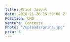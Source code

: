 ```yaml
---
title: Prins Jaspal
date: 2018-11-26 15:59:00 Z
Position: CRO
Venture: Contexta
Photo: "/uploads/prins.jpg"
prio: 3
---
```


